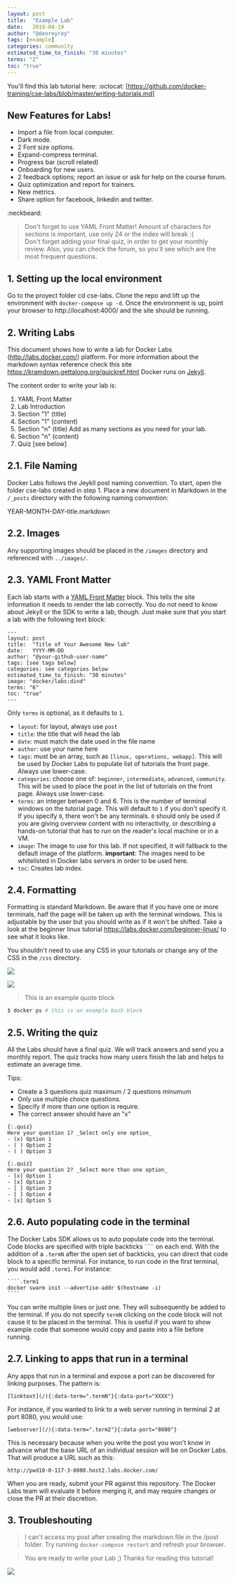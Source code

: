 ```yaml
---
layout: post
title:  "Example Lab"
date:   2019-04-19
author: "@denreyrey"
tags: [example]
categories: community
estimated_time_to_finish: "30 minutes"
terms: "2"
toc: "true"
---
```

You'll find this lab tutorial here:  :octocat: [https://github.com/docker-training/cse-labs/blob/master/writing-tutorials.md]

## New Features for Labs!

  - Import a file from local computer.
  - Dark mode.
  - 2 Font size options.
  - Expand-compress terminal.
  - Progress bar (scroll related)
  - Onboarding for new users.
  - 2 feedback options; report an issue or ask for help on the course forum.
  - Quiz optimization and report for trainers.
  - New metrics.
  - Share option for facebook, linkedin and twitter. 

:neckbeard:

> Don't forget to use YAML Front Matter!
> Amount of characters for sections is important,
> use only 24 or the index will break :(  
> Don't forget adding your final quiz, 
> in order to get your monthly review.
> Also, you can check the forum, so you`ll 
> see which are the most frequent questions.


## 1. Setting up the local environment
Go to the proyect folder cd cse-labs. Clone the repo and lift up the environment with `docker-compose up -d`. Once the environment is up, point your browser to http://localhost:4000/ and the site should be running.  


## 2. Writing Labs
This document shows how to write a lab for Docker Labs (http://labs.docker.com/) platform. For more information about the markdown syntax reference check this site https://kramdown.gettalong.org/quickref.html
Docker runs on [Jekyll](https://jekyllrb.com/). 

The content order to write your lab is:
1. YAML Front Matter
2. Lab Introduction
3. Section "1" (title)
4. Section "1" (content)
5. Section "n" (title) Add as many sections as you need for your lab.
6. Section "n" (content)
5. Quiz [see below]


## 2.1. File Naming
Docker Labs follows the Jeykll post naming convention. To start, open the folder cse-labs created in step 1. Place a new document in Markdown in the `/_posts` directory with the following naming convention:

YEAR-MONTH-DAY-title.markdown


## 2.2. Images
Any supporting images should be placed in the `/images` directory and referenced with `../images/`.


## 2.3. YAML Front Matter

Each lab starts with a [YAML Front Matter](https://jekyllrb.com/docs/frontmatter/) block. This tells the site information it needs to render the lab correctly. You do not need to know about Jekyll or the SDK to write a lab, though. Just make sure that you start a lab with the following text block:

```
---
layout: post
title:  "Title of Your Awesome New lab"
date:   YYYY-MM-DD
author: "@your-github-user-name"
tags: [see tags below]
categories: see categories below
estimated_time_to_finish: "30 minutes"
image: "docker/labs:dind"
terms: "6"
toc: "true"
---
```

Only `terms` is optional, as it defaults to `1`. 
* `layout`: for layout, always use `post`
* `title`: the title that will head the lab
* `date`: must match the date used in the file name
* `author`: use your name here
* `tags`: must be an array, such as `[linux, operations, webapp]`. This will be used by Docker Labs to populate list of tutorials the front page. Always use lower-case.
* `categories`: choose one of: `beginner`, `intermediate`, `advanced`, `community`. This will be used to place the post in the list of tutorials on the front page. Always use lower-case.
* `terms`: an integer between 0 and 6. This is the number of terminal windows on the tutorial page. This will default to `1` if you don't specify it. If you specify `0`, there won't be any terminals. `0` should only be used if you are giving overview content with no interactivity, or describing a hands-on tutorial that has to run on the reader's local machine or in a VM.
* `image`: The image to use for this lab. If not specified, it will fallback to the default image of the platform. **important**: The images need to be whitelisted in Docker labs servers in order to be used here.
* `toc`: Creates lab index.

## 2.4. Formatting

Formatting is standard Markdown. Be aware that if you have one or more terminals, half the page will be taken up with the terminal windows. This is adjustable by the user but you should write as if it won't be shifted. Take a look at the beginner linux tutorial https://labs.docker.com/beginner-linux/ to see what it looks like.

You shouldn't need to use any CSS in your tutorials or change any of the CSS in the `/css` directory.

![](https://github.com/docker-training/cse-labs/blob/master/images/lab%201800%20-%20X%20-%20with%20menu.png?raw=true)

![](https://github.com/docker-training/cse-labs/blob/master/images/lab%201800%20-%20X%20-%20.png?raw=true)

> This is an example quote block


```bash
$ docker ps # this is an example bash block
```


## 2.5. Writing the quiz
All the Labs should have a final quiz. We will track answers and send you a monthly report. The quiz tracks how many users finish the lab and helps to estimate an average time. 

Tips: 
- Create a 3 questions quiz maximum / 2 questions minumum 
- Only use multiple choice questions. 
- Specify if more than one option is require.
- The correct answer should have an "x"

```
{:.quiz}
Here your question 1? _Select only one option_
- (x) Option 1
- ( ) Option 2
- ( ) Option 3

{:.quiz}
Here your question 2? _Select more than one option_
- [x] Option 1
- [x] Option 2
- [ ] Option 3
- [ ] Option 4
- [x] Option 5
```


## 2.6. Auto populating code in the terminal

The Docker Labs SDK allows us to auto populate code into the terminal. Code blocks are specified with triple backticks ` ``` ` on each end. With the addition of a `.termN` after the open set of backticks, you can direct that code block to a specific terminal. For instance, to run code in the first terminal, you would add `.term1`. For instance:

    ````.term1
    docker swarm init --advertise-addr $(hostname -i)
    ````

You can write multiple lines or just one. They will subsequently be added to the terminal. If you do not specify `termN`  clicking on the code block will not cause it to be placed in the terminal. This is useful if you want to show example code that someone would copy and paste into a file before running.


## 2.7. Linking to apps that run in a terminal

Any apps that run in a terminal and expose a port can be discovered for linking purposes. The pattern is:
```
[linktext](/){:data-term=".termN"}{:data-port="XXXX"}
```

For instance, if you wanted to link to a web server running in terminal 2 at port 8080, you would use:
```
[webserver](/){:data-term=".term2"}{:data-port="8080"}
```

This is necessary because when you write the post you won't know in advance what the base URL of an individual session will be on Docker Labs. That will produce a URL such as this:

```http://pwd10-0-117-3-8080.host2.labs.docker.com/```

When you are ready, submit your PR against this repository. The Docker Labs team will evaluate it before merging it, and may require changes or close the PR at their discretion.


## 3. Troubleshouting

>I can't access my post after creating the markdown file in the /post folder.
Try running `docker-compose restart` and refresh your browser. 


>You are ready to write your Lab ;)
>Thanks for reading this tutorial!

[![](https://labs.docker.com/images/recurso.png)](http://labs.docker.com/)

